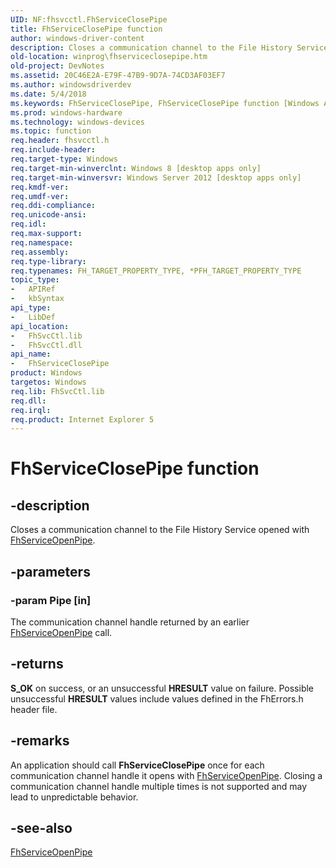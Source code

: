 ```yaml
---
UID: NF:fhsvcctl.FhServiceClosePipe
title: FhServiceClosePipe function
author: windows-driver-content
description: Closes a communication channel to the File History Service opened with FhServiceOpenPipe.
old-location: winprog\fhserviceclosepipe.htm
old-project: DevNotes
ms.assetid: 20C46E2A-E79F-47B9-9D7A-74CD3AF03EF7
ms.author: windowsdriverdev
ms.date: 5/4/2018
ms.keywords: FhServiceClosePipe, FhServiceClosePipe function [Windows API], fhsvcctl/FhServiceClosePipe, winprog.fhserviceclosepipe
ms.prod: windows-hardware
ms.technology: windows-devices
ms.topic: function
req.header: fhsvcctl.h
req.include-header: 
req.target-type: Windows
req.target-min-winverclnt: Windows 8 [desktop apps only]
req.target-min-winversvr: Windows Server 2012 [desktop apps only]
req.kmdf-ver: 
req.umdf-ver: 
req.ddi-compliance: 
req.unicode-ansi: 
req.idl: 
req.max-support: 
req.namespace: 
req.assembly: 
req.type-library: 
req.typenames: FH_TARGET_PROPERTY_TYPE, *PFH_TARGET_PROPERTY_TYPE
topic_type:
-	APIRef
-	kbSyntax
api_type:
-	LibDef
api_location:
-	FhSvcCtl.lib
-	FhSvcCtl.dll
api_name:
-	FhServiceClosePipe
product: Windows
targetos: Windows
req.lib: FhSvcCtl.lib
req.dll: 
req.irql: 
req.product: Internet Explorer 5
---
```


# FhServiceClosePipe function


## -description


Closes a communication channel to the File History Service opened with <a href="https://msdn.microsoft.com/D0927124-0568-4897-9169-445C252E8ED4">FhServiceOpenPipe</a>.


## -parameters




### -param Pipe [in]

The communication channel handle returned by an earlier <a href="https://msdn.microsoft.com/D0927124-0568-4897-9169-445C252E8ED4">FhServiceOpenPipe</a> call.


## -returns



<b>S_OK</b> on success, or an unsuccessful <b>HRESULT</b> value on failure. Possible unsuccessful <b>HRESULT</b> values include values defined in the FhErrors.h header file.




## -remarks



An application should call <b>FhServiceClosePipe</b> once for each communication channel handle it opens with <a href="https://msdn.microsoft.com/D0927124-0568-4897-9169-445C252E8ED4">FhServiceOpenPipe</a>. Closing a communication channel handle multiple times is not supported and may lead to unpredictable behavior.




## -see-also




<a href="https://msdn.microsoft.com/D0927124-0568-4897-9169-445C252E8ED4">FhServiceOpenPipe</a>
 

 


